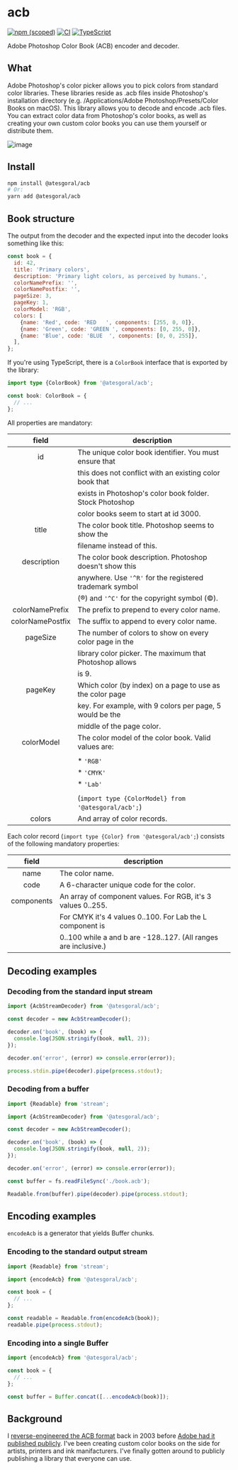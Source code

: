 # acb

[![npm (scoped)](https://img.shields.io/npm/v/@atesgoral/acb)][1]
[![CI](https://github.com/atesgoral/acb/actions/workflows/ci.yml/badge.svg)][2]
[![TypeScript](https://img.shields.io/badge/%3C%2F%3E-TypeScript-%230074c1.svg)][3]

[1]: https://www.npmjs.com/package/@atesgoral/acb
[2]: https://github.com/atesgoral/acb/actions/workflows/ci.yml
[3]: http://www.typescriptlang.org/

Adobe Photoshop Color Book (ACB) encoder and decoder.

## What

Adobe Photoshop's color picker allows you to pick colors from standard color
libraries. These libraries reside as .acb files inside Photoshop's installation
directory (e.g. /Applications/Adobe Photoshop/Presets/Color Books on macOS).
This library allows you to decode and encode .acb files. You can extract color
data from Photoshop's color books, as well as creating your own custom color
books you can use them yourself or distribute them.

![image](https://user-images.githubusercontent.com/50832/130333639-adf72cc4-0aad-4621-b447-06a381684117.png)

## Install

```sh
npm install @atesgoral/acb
# Or:
yarn add @atesgoral/acb
```

## Book structure

The output from the decoder and the expected input into the decoder looks
something like this:

```js
const book = {
  id: 42,
  title: 'Primary colors',
  description: 'Primary light colors, as perceived by humans.',
  colorNamePrefix: '',
  colorNamePostfix: '',
  pageSize: 3,
  pageKey: 1,
  colorModel: 'RGB',
  colors: [
    {name: 'Red', code: 'RED   ', components: [255, 0, 0]},
    {name: 'Green', code: 'GREEN ', components: [0, 255, 0]},
    {name: 'Blue', code: 'BLUE  ', components: [0, 0, 255]},
  ],
};
```

If you're using TypeScript, there is a `ColorBook` interface that is exported by
the library:

```ts
import type {ColorBook} from '@atesgoral/acb';

const book: ColorBook = {
  // ...
};
```

All properties are mandatory:

<!-- markdownlint-disable line-length -->

|      field       | description                                               |
| :--------------: | --------------------------------------------------------- |
|        id        | The unique color book identifier. You must ensure that    |
|                  | this does not conflict with an existing color book that   |
|                  | exists in Photoshop's color book folder. Stock Photoshop  |
|                  | color books seem to start at id 3000.                     |
|      title       | The color book title. Photoshop seems to show the         |
|                  | filename instead of this.                                 |
|   description    | The color book description. Photoshop doesn't show this   |
|                  | anywhere. Use `'^R'` for the registered trademark symbol  |
|                  | (&reg;) and `'^C'` for the copyright symbol (&copy;).     |
| colorNamePrefix  | The prefix to prepend to every color name.                |
| colorNamePostfix | The suffix to append to every color name.                 |
|     pageSize     | The number of colors to show on every color page in the   |
|                  | library color picker. The maximum that Photoshop allows   |
|                  | is 9.                                                     |
|     pageKey      | Which color (by index) on a page to use as the color page |
|                  | key. For example, with 9 colors per page, 5 would be the  |
|                  | middle of the page color.                                 |
|    colorModel    | The color model of the color book. Valid values are:      |
|                  |                                                           |
|                  | \* `'RGB'`                                                |
|                  | \* `'CMYK'`                                               |
|                  | \* `'Lab'`                                                |
|                  |                                                           |
|                  | (`import type {ColorModel} from '@atesgoral/acb';`)       |
|      colors      | And array of color records.                               |

<!-- markdownlint-enable line-length -->

Each color record (`import type {Color} from '@atesgoral/acb';`) consists of the
following mandatory properties:

<!-- markdownlint-disable line-length -->

|   field    | description                                                     |
| :--------: | --------------------------------------------------------------- |
|    name    | The color name.                                                 |
|    code    | A 6-character unique code for the color.                        |
| components | An array of component values. For RGB, it's 3 values 0..255.    |
|            | For CMYK it's 4 values 0..100. For Lab the L component is       |
|            | 0..100 while a and b are -128..127. (All ranges are inclusive.) |

<!-- markdownlint-enable line-length -->

## Decoding examples

### Decoding from the standard input stream

```js
import {AcbStreamDecoder} from '@atesgoral/acb';

const decoder = new AcbStreamDecoder();

decoder.on('book', (book) => {
  console.log(JSON.stringify(book, null, 2));
});

decoder.on('error', (error) => console.error(error));

process.stdin.pipe(decoder).pipe(process.stdout);
```

### Decoding from a buffer

```js
import {Readable} from 'stream';

import {AcbStreamDecoder} from '@atesgoral/acb';

const decoder = new AcbStreamDecoder();

decoder.on('book', (book) => {
  console.log(JSON.stringify(book, null, 2));
});

decoder.on('error', (error) => console.error(error));

const buffer = fs.readFileSync('./book.acb');

Readable.from(buffer).pipe(decoder).pipe(process.stdout);
```

## Encoding examples

`encodeAcb` is a generator that yields Buffer chunks.

### Encoding to the standard output stream

```js
import {Readable} from 'stream';

import {encodeAcb} from '@atesgoral/acb';

const book = {
  // ...
};

const readable = Readable.from(encodeAcb(book));
readable.pipe(process.stdout);
```

### Encoding into a single Buffer

```js
import {encodeAcb} from '@atesgoral/acb';

const book = {
  // ...
};

const buffer = Buffer.concat([...encodeAcb(book)]);
```

## Background

I [reverse-engineered the ACB format][4] back in 2003 before [Adobe had it
published publicly][5]. I've been creating custom color books on the side for
artists, printers and ink manifacturers. I've finally gotten around to publicly
publishing a library that everyone can use.

[4]: https://magnetiq.ca/pages/acb-spec/
[5]: https://www.adobe.com/devnet-apps/photoshop/fileformatashtml/#50577411_pgfId-1066780
